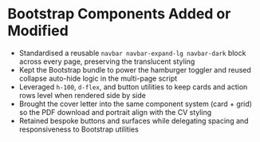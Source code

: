 ﻿# Bootstrap Components Added or Modified

- Standardised a reusable `navbar navbar-expand-lg navbar-dark` block across every page, preserving the translucent styling
- Kept the Bootstrap bundle to power the hamburger toggler and reused collapse auto-hide logic in the multi-page script
- Leveraged `h-100`, `d-flex`, and button utilities to keep cards and action rows level when rendered side by side
- Brought the cover letter into the same component system (card + grid) so the PDF download and portrait align with the CV styling
- Retained bespoke buttons and surfaces while delegating spacing and responsiveness to Bootstrap utilities
